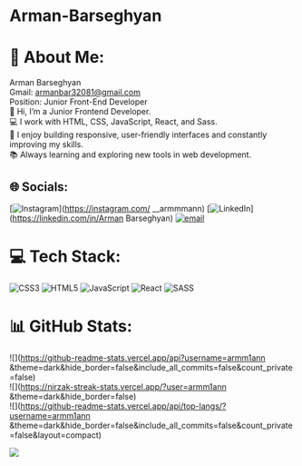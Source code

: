 # Arman-Barseghyan

# 💫 About Me:
Arman Barseghyan <br>Gmail: armanbar32081@gmail.com <br>Position: Junior Front-End Developer<br>👋 Hi, I’m a Junior Frontend Developer.<br>💻 I work with HTML, CSS, JavaScript, React, and Sass.<br>🎯 I enjoy building responsive, user-friendly interfaces and constantly improving my skills.<br>📚 Always learning and exploring new tools in web development.


## 🌐 Socials:
[![Instagram](https://img.shields.io/badge/Instagram-%23E4405F.svg?logo=Instagram&logoColor=white)](https://instagram.com/ __armmmann) [![LinkedIn](https://img.shields.io/badge/LinkedIn-%230077B5.svg?logo=linkedin&logoColor=white)](https://linkedin.com/in/Arman Barseghyan) [![email](https://img.shields.io/badge/Email-D14836?logo=gmail&logoColor=white)](mailto:armanbar32081@gmail.com) 

# 💻 Tech Stack:
![CSS3](https://img.shields.io/badge/css3-%231572B6.svg?style=for-the-badge&logo=css3&logoColor=white) ![HTML5](https://img.shields.io/badge/html5-%23E34F26.svg?style=for-the-badge&logo=html5&logoColor=white) ![JavaScript](https://img.shields.io/badge/javascript-%23323330.svg?style=for-the-badge&logo=javascript&logoColor=%23F7DF1E) ![React](https://img.shields.io/badge/react-%2320232a.svg?style=for-the-badge&logo=react&logoColor=%2361DAFB) ![SASS](https://img.shields.io/badge/SASS-hotpink.svg?style=for-the-badge&logo=SASS&logoColor=white)
# 📊 GitHub Stats:
![](https://github-readme-stats.vercel.app/api?username=armm1ann &theme=dark&hide_border=false&include_all_commits=false&count_private=false)<br/>
![](https://nirzak-streak-stats.vercel.app/?user=armm1ann &theme=dark&hide_border=false)<br/>
![](https://github-readme-stats.vercel.app/api/top-langs/?username=armm1ann &theme=dark&hide_border=false&include_all_commits=false&count_private=false&layout=compact)
<div align="left">
  <img height="-1" src="https://media0.giphy.com/media/v1.Y2lkPTc5MGI3NjExMGRnMG51aXQ5NzJhdXIybnNpazZrNDIxY3kwd2NjdncwNW9nc2Q3dSZlcD12MV9pbnRlcm5hbF9naWZfYnlfaWQmY3Q9Zw/26tn33aiTi1jkl6H6/giphy.gif"  />
</div>

